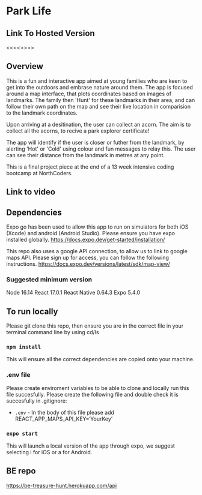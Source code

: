# Park Life

## Link To Hosted Version

<<<<<ADD HERE>>>>>

## Overview

This is a fun and interactive app aimed at young families who are keen to get into the outdoors and embrase nature around them. The app is focused around a map interface, that plots coordinates based on images of landmarks. The family then 'Hunt' for these landmarks in their area, and can follow their own path on the map and see their live location in comparision to the landmark coordinates.

Upon arriving at a desitination, the user can collect an acorn. The aim is to collect all the acorns, to recive a park explorer certificate!

The app will identify if the user is closer or futher from the landmark, by alerting 'Hot' or 'Cold' using colour and fun messages to relay this. The user can see their distance from the landmark in metres at any point.

This is a final project piece at the end of a 13 week intensive coding bootcamp at NorthCoders.

## Link to video

## Dependencies

Expo go has been used to allow this app to run on simulators for both iOS (Xcode) and android (Android Studio). Please ensure you have expo installed globally. https://docs.expo.dev/get-started/installation/

This repo also uses a google API connection, to allow us to link to google maps API. Please sign up for access, you can follow the following instructions. https://docs.expo.dev/versions/latest/sdk/map-view/

### Suggested minimum version

Node 16.14
React 17.0.1
React Native 0.64.3
Expo 5.4.0

## To run locally

Please git clone this repo, then ensure you are in the correct file in your terminal command line by using cd/ls

### `npm install`

This will ensure all the correct dependencies are copied onto your machine.

### .env file

Please create enviroment variables to be able to clone and locally run this file succesfully. Please create the following file and double check it is succesfully in .gitignore:

- `.env` - In the body of this file please add REACT_APP_MAPS_API_KEY=‘YourKey’

### `expo start`

This will launch a local version of the app through expo, we suggest selecting i for iOS or a for Android.

## BE repo

https://be-treasure-hunt.herokuapp.com/api
